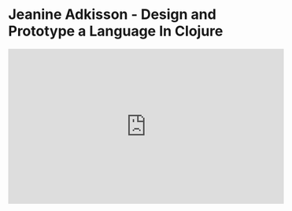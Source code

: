 # Jeanine Adkisson - Design and Prototype a Language In Clojure

<center>
<iframe width="560" height="315" src="https://www.youtube.com/embed/i1KVwoE3n28" frameborder="0" allowfullscreen></iframe>
</center>
